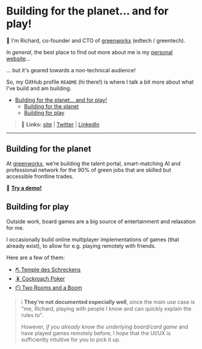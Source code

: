 # Building for the planet... and for play!

👋 I'm Richard, co-founder and CTO of [greenworkx](https://greenworkx.org) (edtech / greentech).

In *general*, the best place to find out more about me is my [personal website](https://richard.ng/)...

... but it's geared towards a non-technical audience!

So, my GitHub profile `README` (hi there!) is where I talk a bit more about what I've build and am building.

- [Building for the planet... and for play!](#building-for-the-planet-and-for-play)
  - [Building for the planet](#building-for-the-planet)
  - [Building for play](#building-for-play)

> 🔗 **Links:** [site](https://richard.ng/) | [Twitter](https://twitter.com/richardcrng) | [LinkedIn](https://www.linkedin.com/in/richardcrng/)

<hr />

## Building for the planet

At [greenworkx](https://greenworkx.org), we’re building the talent portal, smart-matching AI and professional network for the 90% of green jobs that are skilled but accessible frontline trades.

📱 **[Try a demo!](https://demo.greenworkx.app)**

## Building for play

Outside work, board games are a big source of entertainment and relaxation for me.

I occasionally build online multiplayer implementations of games (that already exist), to allow for e.g. playing remotely with friends.

Here are a few of them:
- [⛏️ Temple des Schreckens](https://github.com/richardcrng/tempel-des-schreckens)
- [🪳 Cockroach Poker](https://github.com/richardcrng/cockroach-poker)
- [⏲️ Two Rooms and a Boom](https://github.com/richardcrng/2r1b)

> ℹ️ **They're not documented especially well**, since the main use case is "me, Richard, playing with people I know and can quickly explain the rules to".
>
> However, *if you already know the underlying board/card game* and have played games remotely before, I *hope* that the UI/UX is sufficiently intuitive for you to pick it up.
